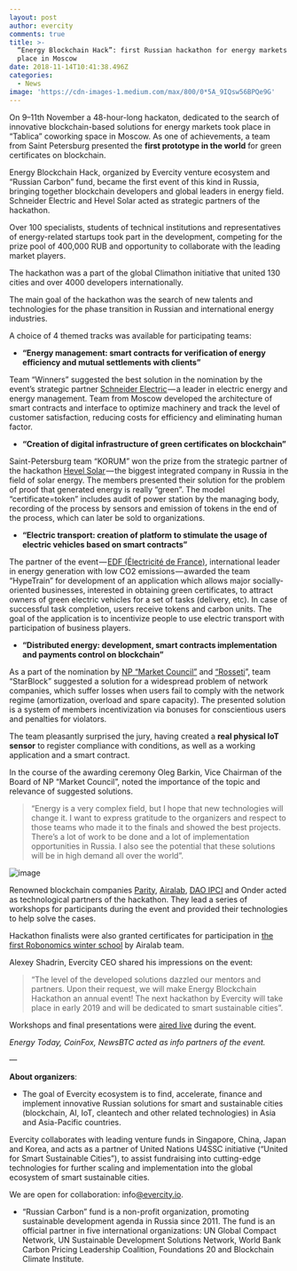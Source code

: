 ```yaml
---
layout: post
author: evercity
comments: true
title: >-
  “Energy Blockchain Hack”: first Russian hackathon for energy markets takes
  place in Moscow
date: 2018-11-14T10:41:38.496Z
categories:
  - News
image: 'https://cdn-images-1.medium.com/max/800/0*5A_9IQsw56BPQe9G'
---
```



On 9–11th November a 48-hour-long hackaton, dedicated to the search of innovative blockchain-based solutions for energy markets took place in “Tablica” coworking space in Moscow. As one of achievements, a team from Saint Petersburg presented the **first prototype in the world** for green certificates on blockchain.

Energy Blockchain Hack, organized by Evercity venture ecosystem and “Russian Carbon” fund, became the first event of this kind in Russia, bringing together blockchain developers and global leaders in energy field. Schneider Electric and Hevel Solar acted as strategic partners of the hackathon.

Over 100 specialists, students of technical institutions and representatives of energy-related startups took part in the development, competing for the prize pool of 400,000 RUB and opportunity to collaborate with the leading market players.

The hackathon was a part of the global Climathon initiative that united 130 cities and over 4000 developers internationally.

The main goal of the hackathon was the search of new talents and technologies for the phase transition in Russian and international energy industries.

A choice of 4 themed tracks was available for participating teams:

*   **“Energy management: smart contracts for verification of energy efficiency and mutual settlements with clients”**

Team “Winners” suggested the best solution in the nomination by the event’s strategic partner [Schneider Electric](http://www.energyadvice.ru) — a leader in electric energy and energy management. Team from Moscow developed the architecture of smart contracts and interface to optimize machinery and track the level of customer satisfaction, reducing costs for efficiency and eliminating human factor.

*   **“Creation of digital infrastructure of green certificates on blockchain”**

Saint-Petersburg team “KORUM” won the prize from the strategic partner of the hackathon [Hevel Solar](http://www.hevelsolar.com/) — the biggest integrated company in Russia in the field of solar energy. The members presented their solution for the problem of proof that generated energy is really “green”. The model “certificate=token” includes audit of power station by the managing body, recording of the process by sensors and emission of tokens in the end of the process, which can later be sold to organizations.

*   **“Electric transport: creation of platform to stimulate the usage of electric vehicles based on smart contracts”**

The partner of the event — [EDF (Électricité de France)](http://www.edf.fr/en/the-edf-group), international leader in energy generation with low CO2 emissions — awarded the team “HypeTrain” for development of an application which allows major socially-oriented businesses, interested in obtaining green certificates, to attract owners of green electric vehicles for a set of tasks (delivery, etc). In case of successful task completion, users receive tokens and carbon units. The goal of the application is to incentivize people to use electric transport with participation of business players.

*   **“Distributed energy: development, smart contracts implementation and payments control on blockchain”**

As a part of the nomination by [NP “Market Council”](https://www.np-sr.ru/ru) and [“Rosseti](http://www.rosseti.ru/)”, team “StarBlock” suggested a solution for a widespread problem of network companies, which suffer losses when users fail to comply with the network regime (amortization, overload and spare capacity). The presented solution is a system of members incentivization via bonuses for conscientious users and penalties for violators.

The team pleasantly surprised the jury, having created a **real physical IoT sensor** to register compliance with conditions, as well as a working application and a smart contract.

In the course of the awarding ceremony Oleg Barkin, Vice Chairman of the Board of NP “Market Council”, noted the importance of the topic and relevance of suggested solutions.
> “Energy is a very complex field, but I hope that new technologies will change it. I want to express gratitude to the organizers and respect to those teams who made it to the finals and showed the best projects. There’s a lot of work to be done and a lot of implementation opportunities in Russia. I also see the potential that these solutions will be in high demand all over the world”.



![image](https://cdn-images-1.medium.com/max/800/0*eSrMHQz7CVESJkfU)



Renowned blockchain companies [Parity](https://www.parity.io/), [Airalab](https://aira.life/en/), [DAO IPCI](https://ipci.io/) and Onder acted as technological partners of the hackathon. They lead a series of workshops for participants during the event and provided their technologies to help solve the cases.

Hackathon finalists were also granted certificates for participation in [the first Robonomics winter school](http://ensrationis.com/first-robonomics-winter-school/) by Airalab team.

Alexey Shadrin, Evercity CEO shared his impressions on the event:
> “The level of the developed solutions dazzled our mentors and partners. Upon their request, we will make Energy Blockchain Hackathon an annual event! The next hackathon by Evercity will take place in early 2019 and will be dedicated to smart sustainable cities”.

Workshops and final presentations were [aired live](https://www.youtube.com/watch?v=cqqxyDC9Kks&amp;feature=youtu.be) during the event.

_Energy Today, CoinFox, NewsBTC acted as info partners of the event._

—

**About organizers**:

*   The goal of Evercity ecosystem is to find, accelerate, finance and implement innovative Russian solutions for smart and sustainable cities (blockchain, AI, IoT, cleantech and other related technologies) in Asia and Asia-Pacific countries.

Evercity collaborates with leading venture funds in Singapore, China, Japan and Korea, and acts as a partner of United Nations U4SSC initiative (“United for Smart Sustainable Cities”), to assist fundraising into cutting-edge technologies for further scaling and implementation into the global ecosystem of smart sustainable cities.

We are open for collaboration: info[@evercity.io](mailto:xvyazem@evercity.uo).

*   “Russian Carbon” fund is a non-profit organization, promoting sustainable development agenda in Russia since 2011. The fund is an official partner in five international organizations: UN Global Compact Network, UN Sustainable Development Solutions Network, World Bank Carbon Pricing Leadership Coalition, Foundations 20 and Blockchain Climate Institute.
